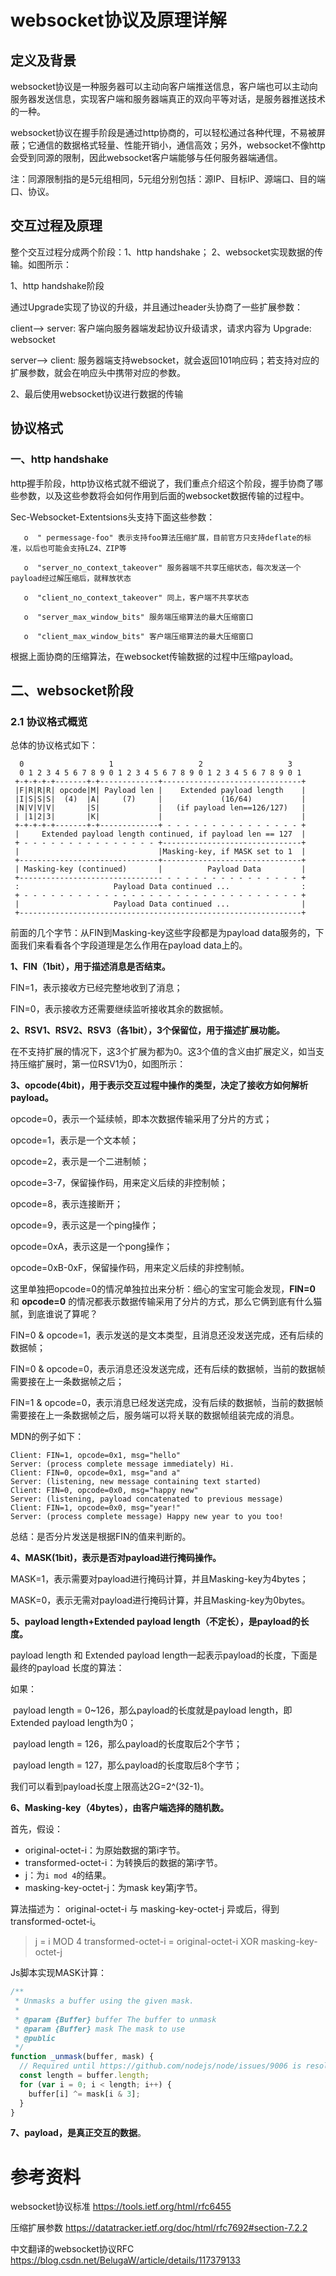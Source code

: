 # websocket协议及原理详解

## 定义及背景

websocket协议是一种服务器可以主动向客户端推送信息，客户端也可以主动向服务器发送信息，实现客户端和服务器端真正的双向平等对话，是服务器推送技术的一种。

websocket协议在握手阶段是通过http协商的，可以轻松通过各种代理，不易被屏蔽；它通信的数据格式轻量、性能开销小，通信高效；另外，websocket不像http会受到同源的限制，因此websocket客户端能够与任何服务器端通信。

注：同源限制指的是5元组相同，5元组分别包括：源IP、目标IP、源端口、目的端口、协议。

## 交互过程及原理

整个交互过程分成两个阶段：1、http handshake； 2、websocket实现数据的传输。如图所示：



1、http handshake阶段

通过Upgrade实现了协议的升级，并且通过header头协商了一些扩展参数：

client--> server: 客户端向服务器端发起协议升级请求，请求内容为 Upgrade: websocket

server--> client: 服务器端支持websocket，就会返回101响应码；若支持对应的扩展参数，就会在响应头中携带对应的参数。

2、最后使用websocket协议进行数据的传输



## 协议格式

### 一、http handshake

http握手阶段，http协议格式就不细说了，我们重点介绍这个阶段，握手协商了哪些参数，以及这些参数将会如何作用到后面的websocket数据传输的过程中。

Sec-Websocket-Extentsions头支持下面这些参数：

```
   o  " permessage-foo"	表示支持foo算法压缩扩展，目前官方只支持deflate的标准，以后也可能会支持LZ4、ZIP等
   
   o  "server_no_context_takeover" 服务器端不共享压缩状态，每次发送一个payload经过解压缩后，就释放状态
  
   o  "client_no_context_takeover" 同上，客户端不共享状态

   o  "server_max_window_bits" 服务端压缩算法的最大压缩窗口

   o  "client_max_window_bits" 客户端压缩算法的最大压缩窗口
```

根据上面协商的压缩算法，在websocket传输数据的过程中压缩payload。



## 二、websocket阶段

### 2.1 协议格式概览

总体的协议格式如下：

      0                   1                   2                   3
      0 1 2 3 4 5 6 7 8 9 0 1 2 3 4 5 6 7 8 9 0 1 2 3 4 5 6 7 8 9 0 1
     +-+-+-+-+-------+-+-------------+-------------------------------+
     |F|R|R|R| opcode|M| Payload len |    Extended payload length    |
     |I|S|S|S|  (4)  |A|     (7)     |             (16/64)           |
     |N|V|V|V|       |S|             |   (if payload len==126/127)   |
     | |1|2|3|       |K|             |                               |
     +-+-+-+-+-------+-+-------------+ - - - - - - - - - - - - - - - +
     |     Extended payload length continued, if payload len == 127  |
     + - - - - - - - - - - - - - - - +-------------------------------+
     |                               |Masking-key, if MASK set to 1  |
     +-------------------------------+-------------------------------+
     | Masking-key (continued)       |          Payload Data         |
     +-------------------------------- - - - - - - - - - - - - - - - +
     :                     Payload Data continued ...                :
     + - - - - - - - - - - - - - - - - - - - - - - - - - - - - - - - +
     |                     Payload Data continued ...                |
     +---------------------------------------------------------------+
前面的几个字节：从FIN到Masking-key这些字段都是为payload data服务的，下面我们来看看各个字段道理是怎么作用在payload data上的。

**1、FIN（1bit），用于描述消息是否结束。**

FIN=1，表示接收方已经完整地收到了消息；

FIN=0，表示接收方还需要继续监听接收其余的数据帧。

**2、RSV1、RSV2、RSV3（各1bit），3个保留位，用于描述扩展功能。**

在不支持扩展的情况下，这3个扩展为都为0。这3个值的含义由扩展定义，如当支持压缩扩展时，第一位RSV1为0，如图所示：

**3、opcode(4bit)，用于表示交互过程中操作的类型，决定了接收方如何解析payload。**

opcode=0，表示一个延续帧，即本次数据传输采用了分片的方式；

opcode=1，表示是一个文本帧；

opcode=2，表示是一个二进制帧；

opcode=3-7，保留操作码，用来定义后续的非控制帧；

opcode=8，表示连接断开；

opcode=9，表示这是一个ping操作；

opcode=0xA，表示这是一个pong操作；

opcode=0xB-0xF，保留操作码，用来定义后续的非控制帧。



这里单独把opcode=0的情况单独拉出来分析：细心的宝宝可能会发现，**FIN=0** 和 **opcode=0** 的情况都表示数据传输采用了分片的方式，那么它俩到底有什么猫腻，到底谁说了算呢？

FIN=0 & opcode=1，表示发送的是文本类型，且消息还没发送完成，还有后续的数据帧；

FIN=0 & opcode=0，表示消息还没发送完成，还有后续的数据帧，当前的数据帧需要接在上一条数据帧之后；

FIN=1 & opcode=0，表示消息已经发送完成，没有后续的数据帧，当前的数据帧需要接在上一条数据帧之后，服务端可以将关联的数据帧组装完成的消息。



MDN的例子如下：

```
Client: FIN=1, opcode=0x1, msg="hello"
Server: (process complete message immediately) Hi.
Client: FIN=0, opcode=0x1, msg="and a"
Server: (listening, new message containing text started)
Client: FIN=0, opcode=0x0, msg="happy new"
Server: (listening, payload concatenated to previous message)
Client: FIN=1, opcode=0x0, msg="year!"
Server: (process complete message) Happy new year to you too!
```

总结：是否分片发送是根据FIN的值来判断的。

**4、MASK(1bit)，表示是否对payload进行掩码操作。**

MASK=1，表示需要对payload进行掩码计算，并且Masking-key为4bytes；

MASK=0，表示无需对payload进行掩码计算，并且Masking-key为0bytes。



**5、payload length+Extended payload length（不定长），是payload的长度。**

payload length 和 Extended payload length一起表示payload的长度，下面是最终的payload 长度的算法：

如果：

​		payload length = 0~126，那么payload的长度就是payload length，即Extended payload length为0；

​		payload length = 126，那么payload的长度取后2个字节；

​		payload length = 127，那么payload的长度取后8个字节；

我们可以看到payload长度上限高达2G=2^(32-1)。



**6、Masking-key（4bytes），由客户端选择的随机数。**

首先，假设：

- original-octet-i：为原始数据的第i字节。
- transformed-octet-i：为转换后的数据的第i字节。
- j：为`i mod 4`的结果。
- masking-key-octet-j：为mask key第j字节。

算法描述为： original-octet-i 与 masking-key-octet-j 异或后，得到 transformed-octet-i。

> j = i MOD 4
> transformed-octet-i = original-octet-i XOR masking-key-octet-j

Js脚本实现MASK计算：

```javascript
/**
 * Unmasks a buffer using the given mask.
 *
 * @param {Buffer} buffer The buffer to unmask
 * @param {Buffer} mask The mask to use
 * @public
 */
function _unmask(buffer, mask) {
  // Required until https://github.com/nodejs/node/issues/9006 is resolved.
  const length = buffer.length;
  for (var i = 0; i < length; i++) {
    buffer[i] ^= mask[i & 3];
  }
}
```

**7、payload，是真正交互的数据**。

# 参考资料

websocket协议标准  https://tools.ietf.org/html/rfc6455 

压缩扩展参数 https://datatracker.ietf.org/doc/html/rfc7692#section-7.2.2

中文翻译的websocket协议RFC https://blog.csdn.net/BelugaW/article/details/117379133